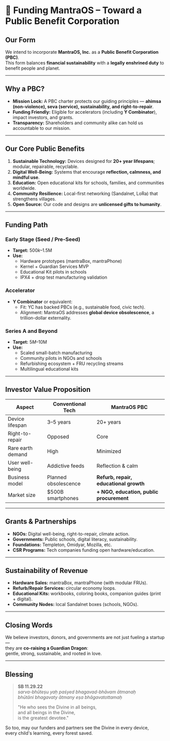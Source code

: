 # 💠 Funding MantraOS – Toward a Public Benefit Corporation

## Our Form

We intend to incorporate **MantraOS, Inc.** as a **Public Benefit Corporation (PBC)**.  
This form balances **financial sustainability** with a **legally enshrined duty** to benefit people and planet.

---

## Why a PBC?

- **Mission Lock:** A PBC charter protects our guiding principles — **ahimsa (non-violence), seva (service), sustainability, and right-to-repair**.  
- **Funding Friendly:** Eligible for accelerators (including **Y Combinator**), impact investors, and grants.  
- **Transparency:** Shareholders and community alike can hold us accountable to our mission.  

---

## Our Core Public Benefits

1. **Sustainable Technology:** Devices designed for **20+ year lifespans**; modular, repairable, recyclable.  
2. **Digital Well-Being:** Systems that encourage **reflection, calmness, and mindful use**.  
3. **Education:** Open educational kits for schools, families, and communities worldwide.  
4. **Community Resilience:** Local-first networking (Sandalnet, LoRa) that strengthens villages.  
5. **Open Source:** Our code and designs are **unlicensed gifts to humanity**.

---

## Funding Path

### Early Stage (Seed / Pre-Seed)
- **Target:** $500k–$1.5M  
- **Use:**  
  - Hardware prototypes (mantraBox, mantraPhone)  
  - Kernel + Guardian Services MVP  
  - Educational Kit pilots in schools  
  - IPX4 + drop test manufacturing validation  

### Accelerator
- **Y Combinator** or equivalent:  
  - Fit: YC has backed PBCs (e.g., sustainable food, civic tech).  
  - Alignment: MantraOS addresses **global device obsolescence**, a trillion-dollar externality.  

### Series A and Beyond
- **Target:** $5M–$10M  
- **Use:**  
  - Scaled small-batch manufacturing  
  - Community pilots in NGOs and schools  
  - Refurbishing ecosystem + FRU recycling streams  
  - Multilingual educational kits  

---

## Investor Value Proposition

| Aspect | Conventional Tech | MantraOS PBC |
|--------|------------------|--------------|
| Device lifespan | 3–5 years | 20+ years |
| Right-to-repair | Opposed | Core |
| Rare earth demand | High | Minimized |
| User well-being | Addictive feeds | Reflection & calm |
| Business model | Planned obsolescence | **Refurb, repair, educational growth** |
| Market size | $500B smartphones | **+ NGO, education, public procurement** |

---

## Grants & Partnerships

- **NGOs:** Digital well-being, right-to-repair, climate action.  
- **Governments:** Public schools, digital literacy, sustainability.  
- **Foundations:** Templeton, Omidyar, Mozilla, etc.  
- **CSR Programs:** Tech companies funding open hardware/education.  

---

## Sustainability of Revenue

- **Hardware Sales:** mantraBox, mantraPhone (with modular FRUs).  
- **Refurb/Repair Services:** circular economy loops.  
- **Educational Kits:** workbooks, coloring books, companion guides (print + digital).  
- **Community Nodes:** local Sandalnet boxes (schools, NGOs).  

---

## Closing Words

We believe investors, donors, and governments are not just fueling a startup —  
they are **co-raising a Guardian Dragon**:  
gentle, strong, sustainable, and rooted in love.

---

## Blessing

> **SB 11.29.22**  
> *sarva-bhūteṣu yaḥ paśyed bhagavad-bhāvam ātmanaḥ  
> bhūtāni bhagavaty ātmany eṣa bhāgavatottamaḥ*  
>
> "He who sees the Divine in all beings,  
> and all beings in the Divine,  
> is the greatest devotee."

So too, may our funders and partners see the Divine in every device,  
every child's learning, every forest saved.
